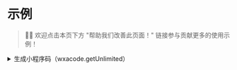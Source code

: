 # 示例

> 👏🏻 欢迎点击本页下方 "帮助我们改善此页面！" 链接参与贡献更多的使用示例！

<details>
    <summary>生成小程序码（wxacode.getUnlimited）</summary>

[官方文档：wxacode.getUnlimited](https://developers.weixin.qq.com/miniprogram/dev/api-backend/open-api/qr-code/wxacode.getUnlimited.html)

```php
try {
    $response = $app->getClient()->postJson('/wxa/getwxacodeunlimit', [
        'scene' => '123',
        'page' => 'pages/index/index',
        'width' => 430,
        'check_path' => false,
    ]);
    
    $path = $response->saveAs('/tmp/wxacode-123.png');
]);
} catch (\Throwable $e) {
    // 失败
    echo $e->getMessage();
}
```
</details>

<!--
<details>
    <summary>标题</summary>
内容
</details>
-->
